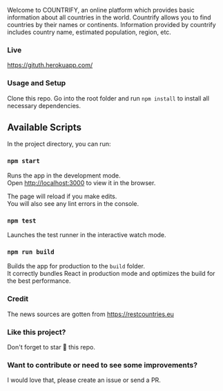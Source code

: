 Welcome to COUNTRIFY, an online platform which provides basic information about all countries in the world. Countrify allows you to find countries by their names or continents. Information provided by countrify includes country name, estimated population, region, etc.

### Live

https://gituth.herokuapp.com/

### Usage and Setup

Clone this repo. Go into the root folder and run `npm install` to install all necessary dependencies.

## Available Scripts

In the project directory, you can run:

### `npm start`

Runs the app in the development mode.<br>
Open [http://localhost:3000](http://localhost:3000) to view it in the browser.

The page will reload if you make edits.<br>
You will also see any lint errors in the console.

### `npm test`

Launches the test runner in the interactive watch mode.<br>

### `npm run build`

Builds the app for production to the `build` folder.<br>
It correctly bundles React in production mode and optimizes the build for the best performance.

### Credit

The news sources are gotten from https://restcountries.eu

### Like this project?

Don't forget to star :star2: this repo.

### Want to contribute or need to see some improvements?

I would love that, please create an issue or send a PR.
